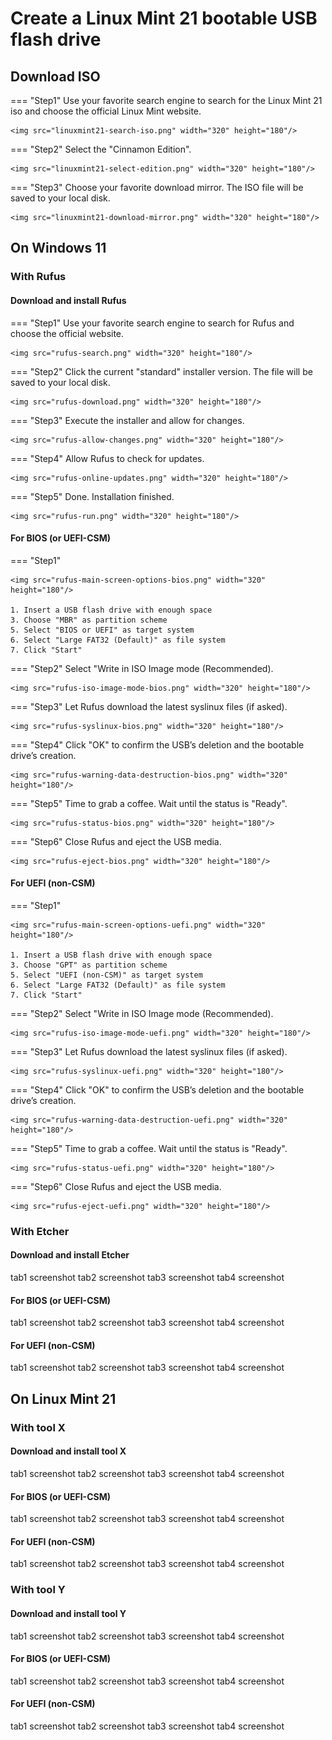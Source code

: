 # Create a Linux Mint 21 bootable USB flash drive
## Download ISO
=== "Step1"
    Use your favorite search engine to search for the Linux Mint 21 iso and choose the official Linux Mint website.

    <img src="linuxmint21-search-iso.png" width="320" height="180"/>

=== "Step2"
    Select the "Cinnamon Edition".

    <img src="linuxmint21-select-edition.png" width="320" height="180"/>

=== "Step3"
    Choose your favorite download mirror. The ISO file will be saved to your local disk.

    <img src="linuxmint21-download-mirror.png" width="320" height="180"/>

## On Windows 11
### With Rufus
#### Download and install Rufus
=== "Step1"
    Use your favorite search engine to search for Rufus and choose the official website.

    <img src="rufus-search.png" width="320" height="180"/>

=== "Step2"
    Click the current "standard" installer version. The file will be saved to your local disk.

    <img src="rufus-download.png" width="320" height="180"/>

=== "Step3"
    Execute the installer and allow for changes.

    <img src="rufus-allow-changes.png" width="320" height="180"/>

=== "Step4"
    Allow Rufus to check for updates.

    <img src="rufus-online-updates.png" width="320" height="180"/>

=== "Step5"
    Done. Installation finished.

    <img src="rufus-run.png" width="320" height="180"/>

#### For BIOS (or UEFI-CSM)
=== "Step1"
    
    <img src="rufus-main-screen-options-bios.png" width="320" height="180"/>
    
    1. Insert a USB flash drive with enough space
    3. Choose "MBR" as partition scheme
    5. Select "BIOS or UEFI" as target system
    6. Select "Large FAT32 (Default)" as file system
    7. Click "Start"

=== "Step2"
    Select "Write in ISO Image mode (Recommended).

    <img src="rufus-iso-image-mode-bios.png" width="320" height="180"/>

=== "Step3"
    Let Rufus download the latest syslinux files (if asked).

    <img src="rufus-syslinux-bios.png" width="320" height="180"/>

=== "Step4"
    Click "OK" to confirm the USB’s deletion and the bootable drive’s creation.

    <img src="rufus-warning-data-destruction-bios.png" width="320" height="180"/>

=== "Step5"
    Time to grab a coffee. Wait until the status is "Ready".

    <img src="rufus-status-bios.png" width="320" height="180"/>

=== "Step6"
    Close Rufus and eject the USB media.

    <img src="rufus-eject-bios.png" width="320" height="180"/>

#### For UEFI (non-CSM)
=== "Step1"
    
    <img src="rufus-main-screen-options-uefi.png" width="320" height="180"/>
    
    1. Insert a USB flash drive with enough space
    3. Choose "GPT" as partition scheme
    5. Select "UEFI (non-CSM)" as target system
    6. Select "Large FAT32 (Default)" as file system
    7. Click "Start"

=== "Step2"
    Select "Write in ISO Image mode (Recommended).

    <img src="rufus-iso-image-mode-uefi.png" width="320" height="180"/>

=== "Step3"
    Let Rufus download the latest syslinux files (if asked).

    <img src="rufus-syslinux-uefi.png" width="320" height="180"/>

=== "Step4"
    Click "OK" to confirm the USB’s deletion and the bootable drive’s creation.

    <img src="rufus-warning-data-destruction-uefi.png" width="320" height="180"/>

=== "Step5"
    Time to grab a coffee. Wait until the status is "Ready".

    <img src="rufus-status-uefi.png" width="320" height="180"/>

=== "Step6"
    Close Rufus and eject the USB media.

    <img src="rufus-eject-uefi.png" width="320" height="180"/>

### With Etcher
#### Download and install Etcher
tab1 screenshot
tab2 screenshot
tab3 screenshot
tab4 screenshot
#### For BIOS (or UEFI-CSM)
tab1 screenshot
tab2 screenshot
tab3 screenshot
tab4 screenshot
#### For UEFI (non-CSM)
tab1 screenshot
tab2 screenshot
tab3 screenshot
tab4 screenshot

## On Linux Mint 21
### With tool X
#### Download and install tool X
tab1 screenshot
tab2 screenshot
tab3 screenshot
tab4 screenshot
#### For BIOS (or UEFI-CSM)
tab1 screenshot
tab2 screenshot
tab3 screenshot
tab4 screenshot
#### For UEFI (non-CSM)
tab1 screenshot
tab2 screenshot
tab3 screenshot
tab4 screenshot
### With tool Y
#### Download and install tool Y
tab1 screenshot
tab2 screenshot
tab3 screenshot
tab4 screenshot
#### For BIOS (or UEFI-CSM)
tab1 screenshot
tab2 screenshot
tab3 screenshot
tab4 screenshot
#### For UEFI (non-CSM)
tab1 screenshot
tab2 screenshot
tab3 screenshot
tab4 screenshot

<!--- start comment

=== "Step1"

    <img src="1280-720.png" width="320" height="180"/>

=== "Step2"

    <img src="1280-720.png" width="320" height="180"/>

=== "Step3"

    <img src="1280-720.png" width="320" height="180"/>

-->